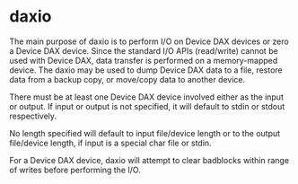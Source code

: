 daxio
=====

The main purpose of daxio is to perform I/O on Device DAX devices or zero
a Device DAX device.  Since the standard I/O APIs (read/write) cannot be used
with Device DAX, data transfer is performed on a memory-mapped device.
The daxio may be used to dump Device DAX data to a file, restore data from
a backup copy, or move/copy data to another device.

There must be at least one Device DAX device involved either as the input
or output.  If input or output is not specified, it will default to stdin
or stdout respectively.

No length specified will default to input file/device length or to the
output file/device length, if input is a special char file or stdin.

For a Device DAX device, daxio will attempt to clear badblocks within range
of writes before performing the I/O.
